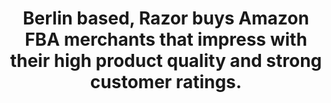 ---
title: "Berlin based, Razor buys Amazon FBA merchants that impress with their high product quality and strong customer ratings."
image: "https://images.pexels.com/photos/5011647/pexels-photo-5011647.jpeg?auto=compress&cs=tinysrgb&dpr=2&h=650&w=940&fbclid=IwAR24xWHZLzsxumzuHOu8MY5I1FmlSUgbMrN0XSZvsheT954fUxEMTxRzEkI"
path: "/about/hero-section"
---